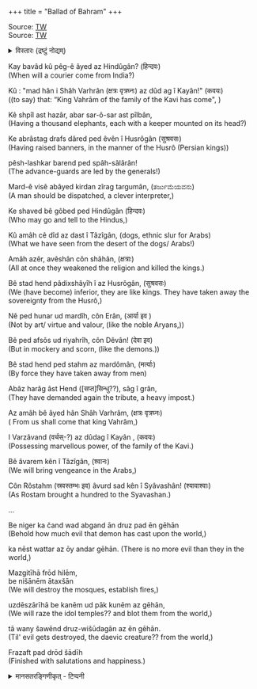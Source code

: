 +++
title = "Ballad of Bahram"
+++

Source: [TW](https://groups.google.com/g/FriendOfCAHC/c/PiJ6-nuWYLk)  
Source: [TW](https://x.com/AmitMajmudar/status/1833264554077524377/photo/2)

<div class="videoEmbed"  caption="Video" src="https://www.youtube.com/watch?v=aJvVKzbMBk4"></div>

<details><summary>विस्तारः (द्रष्टुं नोद्यम्)</summary>

A composition by Farya Faraji. The lyrics are in Middle-Persian, the chronological variety of the Persian language spoken in the Sasanian Era, and they are taken from a rhymed ballad dating to the time following the fall of the Sasanian Empire at the hands of the Arabic Rashidun Caliphate. According to J. C. Tavadia from "The Journal of the Royal Asiatic Society of Great Britain and Ireland" in 1955, while the exact date of the poem cannot be pinpointed, some estimates can be made. 

The greatest peculiarity of the poem is that it rhymes--as a general rule of thumb, Iranian and Greco-Roman poems of the Ancient World did not rhyme, and the concept was popularised by the Arabs following their expansion in the Early Middle-Ages. This would point to a late date for the poem, but Tavadia indicates that the use of certain, more archaic Middle-Persian words supports the idea that this poem would have been written at an earlier date, therefore it is possible that this text was produced in the very decades following the conquest of Iran by the Arabs.

The text expresses the hope of the era's Iranians, who await the coming of a Zoroastrian messianic figure called Shah Vahram Varzavand, a figure who will come from India, overthrow the Arab invaders and restore native Iranian and Zoroastrian rule to the land. The poem can essentially be contextualised as a "wish-image" of the oppressed Zoroastrian Iranians yearning for the return of the previous state of rule. The figure of Shah Vahram as a messianic figure carries with him the weight of Iranian mythology, as he is said to be of the lineage of the Kayanian--the mythological dynasty of Iran who was said to have ruled at the beginning of the world, and the dynasty around which the Shahnameh epic revolves. 

The poem can therefore be described as both a deeply nationalistic and religious one; the two concepts being intertwined in this historical context, with Zoroastrianism being one with the concept of Iranian identity in the eyes of the text's writer(s).
</details>



Kay bavâd kû pêg-ê âyed az Hindûgân? (हिन्दवः)  
(When will a courier come from India?)  

Kû : "mad hân i Shâh Varhrân (क्षत्रः वृत्रघ्नः) az dûd ag î  Kayân!" (कवयः)  
((to say) that: “King Vahrām of the family of the Kavi has come", )

Kê shpîl ast hazâr, abar sar-ô-sar ast pîlbân,    
(Having a thousand elephants, each with a keeper mounted on its head?)

Ke abrâstag drafs dâred ped êvên î Husrôgân  (सुश्रवसः)  
(Having raised banners, in the manner of the Husrô (Persian kings))

pêsh-lashkar barend ped spâh-sâlârân!  
(The advance-guards are led by the generals!)

Mard-ê visê abâyed kirdan zîrag targumân, (ತರ್ಜುಮೆಯವನು)  
(A man should be dispatched, a clever interpreter,)

Ke shaved bê gôbed ped Hindûgân (हिन्दवः)  
(Who may go and tell to the Hindus,)

Kû amâh cê dîd az dast î Tâzîgân, (dogs, ethnic slur for Arabs)  
(What we have seen from the desert of the dogs/ Arabs!)

Amâh azêr, avêshân côn shâhân, (क्षत्राः)  
(All at once they weakened the religion and killed the kings.)

Bê stad hend pâdixshâyîh î az Husrôgân, (सुश्रवसः)  
(We (have become) inferior, they are like kings. They have taken away the sovereignty from the Husrô,)

Nê ped hunar ud mardîh, côn Erân, (आर्या इव )  
(Not by art/ virtue and valour, (like the noble Aryans,))

Bê ped afsôs ud riyahrîh, côn Dêvân! (देवा इव)  
(But in mockery and scorn, (like the demons.))

Bê stad hend ped stahm az mardômân,  (मर्त्याः)  
(By force they have taken away from men)

Abâz harâg âst Hend ([सप्त]सिन्धु??), sâg î grân,  
(They have demanded again the tribute, a heavy impost.)

Az amâh bê âyed hân Shâh Varhrâm,  (क्षत्रः वृत्रघ्नः)  
( From us shall come that king Vahrâm,)

I Varzâvand (वर्चस्-?) az dûdag î Kayân , (कवयः)  
(Possessing marvellous power, of the family of the Kavi.)

Bê âvarem kên î Tâzîgân,  (श्वानः)  
(We will bring vengeance in the Arabs,)

Côn Rôstahm (स्रवस्तम्भः इव) âvurd sad kên î Syâvashân! (श्यावाश्वाः)  
(As Rostam brought a hundred to the Syavashan.)



…  

Be niger ka čand wad abgand ān druz pad ēn gēhān  
(Behold how much evil that demon has cast upon the world,)

ka nēst wattar az ōy andar gēhān.
(There is no more evil than they in the world,)

Mazgitīhā frōd hilēm,  
be nišānēm ātaxšān  
(We will destroy the mosques, establish fires,)

uzdēszārīhā be kanēm ud pāk kunēm az gēhān,   
(We will raze the idol temples?? and blot them from the world,)

tā wany šawēnd druz-wišūdagān az ēn gēhān.  
(Til' evil gets destroyed, the daevic creature?? from the world,)

Frazaft pad drōd šādīh  
(Finished with salutations and happiness.)



<details><summary>मानसतरङ्गिणीकृत् - टिप्पनी</summary>

Source: [TW](https://x.com/blog_supplement/status/1833370931739451699)

By some coincidence, wanted to make a post on this recently. There is an interesting symmetry between us our & Iranic cousins: The restoration from the mlechChAdi will involve on their side a descendant of kauui ushan, while on our side it will involve the collateral bhArgava line: rAma jAmadagnya -- both waiting with immortality to spring out when the time comes. rAma bhArgava will train kalkin in arms for the overthrow of the mlechChAdi.
</details>




